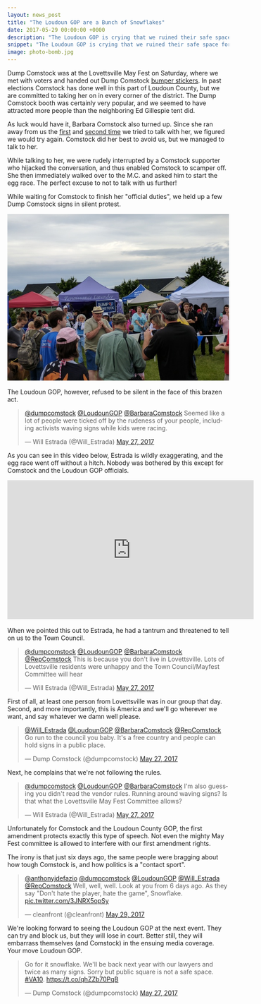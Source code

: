 ```yaml
---
layout: news_post
title: "The Loudoun GOP are a Bunch of Snowflakes"
date: 2017-05-29 00:00:00 +0000
description: "The Loudoun GOP is crying that we ruined their safe space for Comstock during Congressional recess."
snippet: "The Loudoun GOP is crying that we ruined their safe space for Comstock during Congressional recess."
image: photo-bomb.jpg
---
```


Dump Comstock was at the Lovettsville May Fest on Saturday, where we met with voters and handed out Dump Comstock [bumper stickers](/free-bumpersticker/). In past elections Comstock has done well in this part of Loudoun County, but we are committed to taking her on in every corner of the district. The Dump Comstock booth was certainly very popular, and we seemed to have attracted more people than the neighboring Ed Gillespie tent did.

As luck would have it, Barbara Comstock also turned up. Since she ran away from us the [first](https://www.youtube.com/watch?v=eijY0Oi5HbU) and [second time](https://www.youtube.com/watch?v=65AKfqbjnik) we tried to talk with her, we figured we would try again. Comstock did her best to avoid us, but we managed to talk to her.

While talking to her, we were rudely interrupted by a Comstock supporter who hijacked the conversation, and thus enabled Comstock to scamper off. She then immediately walked over to the M.C. and asked him to start the egg race. The perfect excuse to not to talk with us further!

While waiting for Comstock to finish her "official duties", we held up a few Dump Comstock signs in silent protest.

![Image of Comstock photo bomb](/images/news/photo-bomb-2.jpg)

The Loudoun GOP, however, refused to be silent in the face of this brazen act.

<blockquote class="twitter-tweet" data-conversation="none" data-lang="en"><p lang="en" dir="ltr"><a href="https://twitter.com/dumpcomstock">@dumpcomstock</a> <a href="https://twitter.com/LoudounGOP">@LoudounGOP</a> <a href="https://twitter.com/BarbaraComstock">@BarbaraComstock</a> Seemed like a lot of people were ticked off by the rudeness of your people, including activists waving signs while kids were racing.</p>&mdash; Will Estrada (@Will_Estrada) <a href="https://twitter.com/Will_Estrada/status/868545013545930754">May 27, 2017</a></blockquote>
<script async src="//platform.twitter.com/widgets.js" charset="utf-8"></script>

As you can see in this video below, Estrada is wildly exaggerating, and the egg race went off without a hitch. Nobody was bothered by this except for Comstock and the Loudoun GOP officials.

<iframe width="560" height="315" src="https://www.youtube.com/embed/ljKU6E0ET44" frameborder="0" allowfullscreen></iframe>

When we pointed this out to Estrada, he had a tantrum and threatened to tell on us to the Town Council.

<blockquote class="twitter-tweet" data-conversation="none" data-lang="en"><p lang="en" dir="ltr"><a href="https://twitter.com/dumpcomstock">@dumpcomstock</a> <a href="https://twitter.com/LoudounGOP">@LoudounGOP</a> <a href="https://twitter.com/BarbaraComstock">@BarbaraComstock</a> <a href="https://twitter.com/RepComstock">@RepComstock</a> This is because you don&#39;t live in Lovettsville. Lots of Lovettsville residents were unhappy and the Town Council/Mayfest Committee will hear</p>&mdash; Will Estrada (@Will_Estrada) <a href="https://twitter.com/Will_Estrada/status/868552411849400321">May 27, 2017</a></blockquote>
<script async src="//platform.twitter.com/widgets.js" charset="utf-8"></script>

First of all, at least one person from Lovettsville was in our group that day. Second, and more importantly, this is America and we'll go wherever we want, and say whatever we damn well please.

<blockquote class="twitter-tweet" data-conversation="none" data-lang="en"><p lang="en" dir="ltr"><a href="https://twitter.com/Will_Estrada">@Will_Estrada</a> <a href="https://twitter.com/LoudounGOP">@LoudounGOP</a> <a href="https://twitter.com/BarbaraComstock">@BarbaraComstock</a> <a href="https://twitter.com/RepComstock">@RepComstock</a> Go run to the council you baby. It&#39;s a free country and people can hold signs in a public place.</p>&mdash; Dump Comstock (@dumpcomstock) <a href="https://twitter.com/dumpcomstock/status/868552673821437953">May 27, 2017</a></blockquote>
<script async src="//platform.twitter.com/widgets.js" charset="utf-8"></script>

Next, he complains that we're not following the rules.

<blockquote class="twitter-tweet" data-conversation="none" data-lang="en"><p lang="en" dir="ltr"><a href="https://twitter.com/dumpcomstock">@dumpcomstock</a> <a href="https://twitter.com/LoudounGOP">@LoudounGOP</a> <a href="https://twitter.com/BarbaraComstock">@BarbaraComstock</a> I&#39;m also guessing you didn&#39;t read the vendor rules. Running around waving signs? Is that what the Lovettsville May Fest Committee allows?</p>&mdash; Will Estrada (@Will_Estrada) <a href="https://twitter.com/Will_Estrada/status/868551697945296897">May 27, 2017</a></blockquote>
<script async src="//platform.twitter.com/widgets.js" charset="utf-8"></script>

Unfortunately for Comstock and the Loudoun County GOP, the first amendment protects exactly this type of speech. Not even the mighty May Fest committee is allowed to interfere with our first amendment rights.

The irony is that just six days ago, the same people were bragging about how tough Comstock is, and how politics is a "contact sport".

<blockquote class="twitter-tweet" data-conversation="none" data-lang="en"><p lang="en" dir="ltr"><a href="https://twitter.com/anthonyjdefazio">@anthonyjdefazio</a> <a href="https://twitter.com/dumpcomstock">@dumpcomstock</a> <a href="https://twitter.com/LoudounGOP">@LoudounGOP</a> <a href="https://twitter.com/Will_Estrada">@Will_Estrada</a> <a href="https://twitter.com/RepComstock">@RepComstock</a> Well, well, well. Look at you from 6 days ago. As they say &quot;Don&#39;t hate the player, hate the game&quot;, Snowflake. <a href="https://t.co/3JNRX5opSy">pic.twitter.com/3JNRX5opSy</a></p>&mdash; cleanfront (@cleanfront) <a href="https://twitter.com/cleanfront/status/869208687625293824">May 29, 2017</a></blockquote>
<script async src="//platform.twitter.com/widgets.js" charset="utf-8"></script>

We're looking forward to seeing the Loudoun GOP at the next event. They can try and block us, but they will lose in court. Better still, they will embarrass themselves (and Comstock) in the ensuing media coverage. Your move Loudoun GOP.

<blockquote class="twitter-tweet" data-lang="en"><p lang="en" dir="ltr">Go for it snowflake. We&#39;ll be back next year with our lawyers and twice as many signs. Sorry but public square is not a safe space. <a href="https://twitter.com/hashtag/VA10?src=hash">#VA10</a>. <a href="https://t.co/qhZZb70PqB">https://t.co/qhZZb70PqB</a></p>&mdash; Dump Comstock (@dumpcomstock) <a href="https://twitter.com/dumpcomstock/status/868576569937285121">May 27, 2017</a></blockquote>
<script async src="//platform.twitter.com/widgets.js" charset="utf-8"></script>
